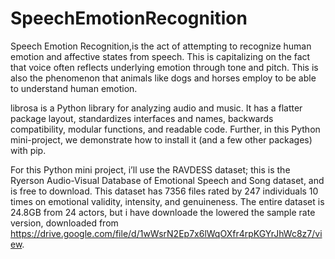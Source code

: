 # SpeechEmotionRecognition
Speech Emotion Recognition,is the act of attempting to recognize human emotion and affective states from speech. This is capitalizing on the fact that voice often reflects underlying emotion through tone and pitch. This is also the phenomenon that animals like dogs and horses employ to be able to understand human emotion.

librosa is a Python library for analyzing audio and music. It has a flatter package layout, standardizes interfaces and names, backwards compatibility, modular functions, and readable code. Further, in this Python mini-project, we demonstrate how to install it (and a few other packages) with pip.

For this Python mini project, i’ll use the RAVDESS dataset; this is the Ryerson Audio-Visual Database of Emotional Speech and Song dataset, and is free to download. This dataset has 7356 files rated by 247 individuals 10 times on emotional validity, intensity, and genuineness. The entire dataset is 24.8GB from 24 actors, but i have downloade the lowered the sample rate version, downloaded from https://drive.google.com/file/d/1wWsrN2Ep7x6lWqOXfr4rpKGYrJhWc8z7/view.
